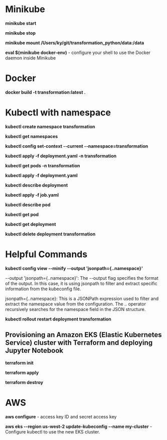 # Minikube 
**minikube start**

**minikube stop**

**minikube mount /Users/ky/git/transformation_python/data:/data**

**eval $(minikube docker-env)** - configure your shell to use the Docker daemon inside Minikube

# Docker
**docker build -t transformation:latest .**

# Kubectl with namespace 
**kubectl create namespace transformation**

**kubectl get namespaces**

**kubectl config set-context --current --namespace=transformation**

**kubectl apply -f deployment.yaml -n transformation**

**kubectl get pods -n transformation**

**kubectl apply -f deployment.yaml** 

**kubectl describe deployment**

**kubectl apply -f job.yaml**

**kubectl describe pod**

**kubectl get pod**
                          
**kubectl get deployment**

**kubectl delete deployment transformation**


# Helpful Commands
**kubectl config view --minify --output 'jsonpath={..namespace}'**

--output 'jsonpath={..namespace}':
The --output flag specifies the format of the output. In this case, it is using jsonpath to filter and extract specific information from the kubeconfig file.

jsonpath={..namespace}: This is a JSONPath expression used to filter and extract the namespace value from the configuration. The .. operator recursively searches for the namespace field in the JSON structure.

**kubectl rollout restart deployment transformation**

## Provisioning an Amazon EKS (Elastic Kubernetes Service) cluster with Terraform and deploying Jupyter Notebook 

**terraform init**

**terraform apply**

**terraform destroy**


# AWS
**aws configure** - access key ID and secret access key 

**aws eks --region us-west-2 update-kubeconfig --name my-cluster** - Configure kubectl to use the new EKS cluster.

